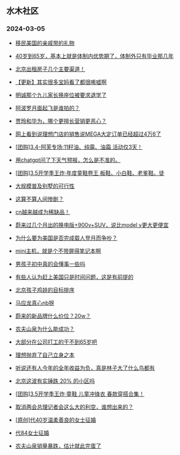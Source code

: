 ## 水木社区 
### 2024-03-05

+ [移民美国的亲戚带的礼物](https://www.mysmth.net/nForum/article/MyFamily/239889)

+ [40岁到65岁，基本上就是体制内优势期了，体制外只有毕业那几年](https://www.mysmth.net/nForum/article/WorkingLife/1552)

+ [北京出租房子几个主要渠道！](https://www.mysmth.net/nForum/article/OurEstate/2914106)

+ [【更新】其实很多宝妈看了都很唏嘘啊](https://www.mysmth.net/nForum/article/Divorce/2068556)

+ [明诚那个九儿家长换座位被要求退学了](https://www.mysmth.net/nForum/article/ChildEducation/2353768)

+ [阿波罗月面起飞是谁拍的？](https://www.mysmth.net/nForum/article/Aero/428028)

+ [贾玲和华为，哪个更擅长营销更恶心？](https://www.mysmth.net/nForum/article/TVShow/1543166)

+ [网上看到说理想门店的销售说MEGA大定订单已经超过4万6了](https://www.mysmth.net/nForum/article/GreenAuto/1491357)

+ [[团购]3.4-阿芙专场:11籽油、纯露、油霜 活动仅3天！](https://www.mysmth.net/nForum/article/ADAgent_TG/1318056)

+ [用chatgpt问了下天气预报，怎么是不准的。](https://www.mysmth.net/nForum/article/AI/84260)

+ [[团购]3.5开学季王炸·年度童鞋卷王 板鞋、小白鞋、老爹鞋、徒](https://www.mysmth.net/nForum/article/ADAgent_TG/1318108)

+ [大规模普及别墅的可行性](https://www.mysmth.net/nForum/article/Geography/576265)

+ [这算不算人间惨剧？](https://www.mysmth.net/nForum/article/MyFamily/240046)

+ [cn越来越成为稀缺品！](https://www.mysmth.net/nForum/article/Love/6289912)

+ [蔚来过几个月出的换电版+900v+SUV，说比model y更大更便宜](https://www.mysmth.net/nForum/article/GreenAuto/1491758)

+ [为什么要为美国是否完成载人登月而争吵？](https://www.mysmth.net/nForum/article/Aero/428547)

+ [mini主机，就是个不带屏得笔记本啊](https://www.mysmth.net/nForum/article/Notebook/1990680)

+ [男孩子初中真的会懂事一些吗](https://www.mysmth.net/nForum/article/PreUnivEdu/149679)

+ [有些人认为赶上美国只是时间问题，这是有前提的](https://www.mysmth.net/nForum/article/METech/471590)

+ [北京孩子鸡娃的目标排序](https://www.mysmth.net/nForum/article/ChildEducation/2355903)

+ [马应龙真心nb呀](https://www.mysmth.net/nForum/article/Aero/428530)

+ [蔚来的新品牌什么价位？20w？](https://www.mysmth.net/nForum/article/GreenAuto/1492686)

+ [农夫山泉为什么能成功？](https://www.mysmth.net/nForum/article/WorkingLife/820)

+ [大部分在公司打工的干不到65岁吧](https://www.mysmth.net/nForum/article/WorkingLife/2483)

+ [理想抛弃了自己立身之本](https://www.mysmth.net/nForum/article/GreenAuto/1491461)

+ [听说还有人今年的全年收益为负，真是林子大了什么鸟都有](https://www.mysmth.net/nForum/article/Stock/10806706)

+ [北京这波有实锤跌 20% 的小区吗](https://www.mysmth.net/nForum/article/OurEstate/2914879)

+ [[团购]3.5开学季王炸·童鞋 儿童冲锋衣 春款穿搭合集！](https://www.mysmth.net/nForum/article/ADAgent_TG/1318108)

+ [取消两会总理记者会这么大的利空，谁想出来的？](https://www.mysmth.net/nForum/article/Stock/10806685)

+ [[原创]代40岁温柔善良的女士征婚](https://www.mysmth.net/nForum/article/PieLove/2876434)

+ [代84女士征婚](https://www.mysmth.net/nForum/article/PieLove/2876434)

+ [农夫山泉销量暴跌，估计就此完蛋了](https://www.mysmth.net/nForum/article/Stock/10806604)

